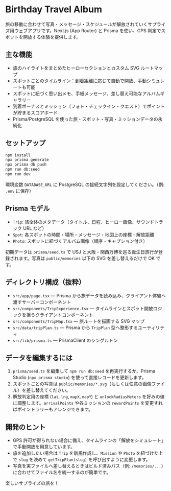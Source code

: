 # Birthday Travel Album

旅の移動に合わせて写真・メッセージ・スケジュールが解放されていくサプライズ用ウェブアプリです。Next.js (App Router) と Prisma を使い、GPS 判定でスポットを開放する体験を提供します。

## 主な機能

- 旅のハイライトをまとめたヒーローセクションとカスタム SVG ルートマップ
- スポットごとのタイムライン：到着距離に応じて自動で開放、手動シミュレートも可能
- スポットに紐づく思い出メモ、手紙メッセージ、差し替え可能なアルバムギャラリー
- 到着ボーナスとミッション（フォト・チェックイン・クエスト）でポイントが貯まるスコアボード
- Prisma/PostgreSQL を使った旅・スポット・写真・ミッションデータの永続化

## セットアップ

```bash
npm install
npx prisma generate
npx prisma db push
npm run db:seed
npm run dev
```

環境変数 `DATABASE_URL` に PostgreSQL の接続文字列を設定してください。（例: `.env` に保存）

## Prisma モデル

- `Trip`: 旅全体のメタデータ（タイトル、日程、ヒーロー画像、サウンドトラック URL など）
- `Spot`: 各スポットの時間・場所・メッセージ・地図上の座標・解放距離
- `Photo`: スポットに紐づくアルバム画像（順序・キャプション付き）

初期データは `prisma/seed.ts` で USJ と大阪・関西万博を巡る誕生日旅行が登録されます。写真は `public/memories` 以下の SVG を差し替えるだけで OK です。

## ディレクトリ構成（抜粋）

- `src/app/page.tsx` — Prisma から旅データを読み込み、クライアント体験へ渡すサーバーコンポーネント
- `src/components/TripExperience.tsx` — タイムラインとスポット開放ロジックを担うクライアントコンポーネント
- `src/components/TripMap.tsx` — 旅ルートを描画する SVG マップ
- `src/data/tripPlan.ts` — Prisma から `TripPlan` 型へ整形するユーティリティ
- `src/lib/prisma.ts` — PrismaClient のシングルトン

## データを編集するには

1. `prisma/seed.ts` を編集して `npm run db:seed` を再実行するか、Prisma Studio (`npx prisma studio`) を使って直接レコードを更新します。
2. スポットごとの写真は `public/memories/*.svg`（もしくは任意の画像ファイル）を差し替えてください。
3. 解放判定用の座標 (`lat`, `lng`, `mapX`, `mapY`) と `unlockRadiusMeters` を好みの値に調整します。`arrivalPoints` や各ミッションの `rewardPoints` を変更すればポイントラリーもアレンジできます。

## 開発のヒント

- GPS 許可が得られない場合に備え、タイムラインの「解放をシミュレート」で手動開放を用意しています。
- 旅を追加したい場合は `Trip` を新規作成し、`Mission` や `Photo` を紐づけた上で `slug` を決めて `getTripPlan(slug)` を呼び出すように変更します。
- 写真を実ファイルへ差し替えるときはビルド済みパス（例: `/memories/...`）に合わせてファイル名を統一するのが簡単です。

楽しいサプライズの旅を！
